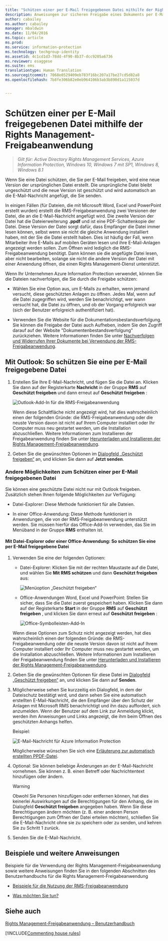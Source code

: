 ```yaml
---
title: "Schützen einer per E-Mail freigegebenen Datei mithilfe der Rights Management-Freigabeanwendung | Azure Information Protection"
description: Anweisungen zur sicheren Freigabe eines Dokuments per E-Mail.
author: cabailey
ms.author: cabailey
manager: mbaldwin
ms.date: 11/04/2016
ms.topic: article
ms.prod: 
ms.service: information-protection
ms.technology: techgroup-identity
ms.assetid: 4c1cd1d3-78dd-4f90-8b37-dcc9205a6736
ms.reviewer: esaggese
ms.suite: ems
translationtype: Human Translation
ms.sourcegitcommit: 7068e0529409eb783f16bc207a17be27cd5d82a8
ms.openlocfilehash: 7b8fe306b82e0eb964106b3ab3b890d1a115037d


---
```


# <a name="protect-a-file-that-you-share-by-email-by-using-the-rights-management-sharing-application"></a>Schützen einer per E-Mail freigegebenen Datei mithilfe der Rights Management-Freigabeanwendung

>*Gilt für: Active Directory Rights Management Services, Azure Information Protection, Windows 10, Windows 7 mit SP1, Windows 8, Windows 8.1*

Wenn Sie eine Datei schützen, die Sie per E-Mail freigeben, wird eine neue Version der ursprünglichen Datei erstellt. Die ursprüngliche Datei bleibt ungeschützt und die neue Version ist geschützt und wird automatisch an die E-Mail-Nachricht angefügt, die Sie senden.

In einigen Fällen (für Dateien, die mit Microsoft Word, Excel und PowerPoint erstellt wurden) erstellt die RMS-Freigabeanwendung zwei Versionen der Datei, die an die E-Mail-Nachricht angefügt wird. Die zweite Version der Datei hat die Dateierweiterung **.ppdf** und ist eine PDF-Schattenkopie der Datei. Diese Version der Datei sorgt dafür, dass Empfänger die Datei immer lesen können, selbst wenn sie nicht die gleiche Anwendung installiert haben, mit der Sie die Datei erstellt haben. Dies ist häufig der Fall, wenn Mitarbeiter ihre E-Mails auf mobilen Geräten lesen und ihre E-Mail-Anlagen angezeigt werden sollen. Zum Öffnen wird lediglich die RMS-Freigabeanwendung benötigt. Dann können sie die angefügte Datei lesen, aber nicht bearbeiten, solange sie nicht die andere Version der Datei mit einer Anwendung öffnen, die einen Rights Management-Dienst unterstützt.

Wenn Ihr Unternehmen Azure Information Protection verwendet, können Sie die Dateien nachverfolgen, die Sie durch die Freigabe schützen:

-   Wählen Sie eine Option aus, um E-Mails zu erhalten, wenn jemand versucht, diese geschützten Anlagen zu öffnen. Jedes Mal, wenn auf die Datei zugegriffen wird, werden Sie benachrichtigt, wer wann versucht hat, die Datei zu öffnen, und ob der Vorgang erfolgreich war (sich der Benutzer erfolgreich authentifiziert hat).

-   Verwenden Sie die Website für die Dokumentationsbestandsverfolgung. Sie können die Freigabe der Datei auch Aufheben, indem Sie den Zugriff darauf auf der Website "Dokumentenbestandsverfolgung" zurückziehen. Weitere Informationen finden Sie unter [Nachverfolgen und Widerrufen Ihrer Dokumente bei Verwendung der RMS-Freigabeanwendung](sharing-app-track-revoke.md).

## <a name="using-outlook-to-protect-a-file-that-you-share-by-email"></a>Mit Outlook: So schützen Sie eine per E-Mail freigegebene Datei

1.  Erstellen Sie Ihre E-Mail-Nachricht, und fügen Sie die Datei an. Klicken Sie dann auf der Registerkarte **Nachricht** in der Gruppe **RMS** auf **Geschützt freigeben** und dann erneut auf **Geschützt freigeben** :

    ![Outlook-Add-In für die RMS-Freigabeanwendung](../media/ADRMS_MSRMSApp_SP_OutlookToolbar.png)

    Wenn diese Schaltfläche nicht angezeigt wird, hat dies wahrscheinlich einen der folgenden Gründe: die RMS-Freigabeanwendung oder die neuste Version davon ist nicht auf Ihrem Computer installiert oder Ihr Computer muss neu gestartet werden, um die Installation abzuschließen. Weitere Informationen zum Installieren der Freigabeanwendung finden Sie unter [Herunterladen und Installieren der Rights Management-Freigabeanwendung](install-sharing-app.md).

2.  Geben Sie die gewünschten Optionen im [Dialogfeld „Geschützt freigeben“](sharing-app-dialog-box.md) an, und klicken Sie dann auf **Jetzt senden**.

### <a name="other-ways-to-protect-a-file-that-you-share-by-email"></a>Andere Möglichkeiten zum Schützen einer per E-Mail freigegebenen Datei
Sie können eine geschützte Datei nicht nur mit Outlook freigeben. Zusätzlich stehen Ihnen folgende Möglichkeiten zur Verfügung:

-   Datei-Explorer: Diese Methode funktioniert für alle Dateien.

-   In einer Office-Anwendung: Diese Methode funktioniert in Anwendungen, die von der RMS-Freigabeanwendung unterstützt werden. Sie müssen hierfür das Office-Add-In verwenden, das Sie im Menüband in der Gruppe **RMS** enthalten ist.

#### <a name="using-file-explorer-or-an-office-application-to-protect-a-file-that-you-share-by-email"></a>Mit Datei-Explorer oder einer Office-Anwendung: So schützen Sie eine per E-Mail freigegebene Datei

1.  Verwenden Sie eine der folgenden Optionen:

    -   Datei-Explorer: Klicken Sie mit der rechten Maustaste auf die Datei, und wählen Sie **Mit RMS schützen** und dann **Geschützt freigeben** aus:

        ![Menüoption „Geschützt freigeben“](../media/ADRMS_MSRMSApp_ShareProtectedMenu.png)

    -   Office-Anwendungen Word, Excel und PowerPoint: Stellen Sie sicher, dass Sie die Datei zuerst gespeichert haben. Klicken Sie dann auf der Registerkarte **Start** in der Gruppe **RMS** auf **Geschützt freigeben** , und klicken Sie dann erneut auf **Geschützt freigeben** :

        ![Office-Symbolleisten-Add-In](../media/ADRMS_MSRMSApp_SP_OfficeToolbar.png)

    Wenn diese Optionen zum Schutz nicht angezeigt werden, hat dies wahrscheinlich einen der folgenden Gründe: die RMS-Freigabeanwendung oder die neuste Version davon ist nicht auf Ihrem Computer installiert oder Ihr Computer muss neu gestartet werden, um die Installation abzuschließen. Weitere Informationen zum Installieren der Freigabeanwendung finden Sie unter [Herunterladen und Installieren der Rights Management-Freigabeanwendung](install-sharing-app.md).

2.  Geben Sie die gewünschten Optionen für diese Datei im [Dialogfeld „Geschützt freigeben“](sharing-app-dialog-box.md) an, und klicken Sie dann auf **Senden**.

3.  Möglicherweise sehen Sie kurzzeitig ein Dialogfeld, in dem der Dateischutz bestätigt wird, und dann sehen Sie eine automatisch erstellten E-Mail-Nachricht, die den Empfänger über den Schutz der Anlagen mit Microsoft RMS benachrichtigt und ihn dazu auffordert, sich anzumelden. Wenn der Benutzer auf dem Link zur Anmeldung klickt, werden ihm Anweisungen und Links angezeigt, die ihm beim Öffnen des geschützten Anhangs helfen.

    Beispiel:

    ![E-Mail-Nachricht für Azure Information Protection](../media/ADRMS_MSRMSApp_EmailMessage.PNG)

    Möglicherweise wünschen Sie sich eine [Erläuterung zur automatisch erstellten PPDF-Datei](sharing-app-dialog-box.md#whats-the-ppdf-file-thats-automatically-created).

4.  Optional: Sie können beliebige Änderungen an der E-Mail-Nachricht vornehmen. Sie können z. B. einen Betreff oder Nachrichtentext hinzufügen oder ändern.

    > [!WARNING]
    > Obwohl Sie Personen hinzufügen oder entfernen können, hat dies keinerlei Auswirkungen auf die Berechtigungen für den Anhang, die im Dialogfeld **Geschützt freigeben** angegeben haben. Wenn Sie diese Berechtigungen ändern möchten (z. B. einer anderen Person Berechtigungen zum Öffnen der Datei erteilen möchten), schließen Sie die E-Mail-Nachricht ohne sie zu speichern oder zu senden, und kehren Sie zu Schritt 1 zurück.

5.  Senden Sie die E-Mail-Nachricht.

## <a name="examples-and-other-instructions"></a>Beispiele und weitere Anweisungen
Beispiele für die Verwendung der Rights Management-Freigabeanwendung sowie weitere Anweisungen finden Sie in den folgenden Abschnitten des Benutzerhandbuchs für die Rights Management-Freigabeanwendung

-   [Beispiele für die Nutzung der RMS-Freigabeanwendung](sharing-app-user-guide.md#examples-for-using-the-rms-sharing-application)

-   [Was möchten Sie tun?](sharing-app-user-guide.md#what-do-you-want-to-do)

## <a name="see-also"></a>Siehe auch
[Rights Management-Freigabeanwendung – Benutzerhandbuch](sharing-app-user-guide.md)

[!INCLUDE[Commenting house rules](../includes/houserules.md)]


<!--HONumber=Jan17_HO4-->


